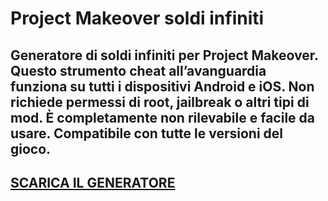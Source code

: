# Project Makeover soldi infiniti
## Generatore di soldi infiniti per Project Makeover. Questo strumento cheat all’avanguardia funziona su tutti i dispositivi Android e iOS. Non richiede permessi di root, jailbreak o altri tipi di mod. È completamente non rilevabile e facile da usare. Compatibile con tutte le versioni del gioco.

## [SCARICA IL GENERATORE](https://stellardownload.pro/cl/i/qkd2g5)


